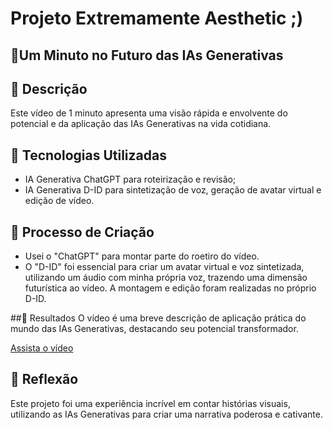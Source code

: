 # Projeto Extremamente Aesthetic ;) 

## 🎥Um Minuto no Futuro das IAs Generativas 

## 📒 Descrição
Este vídeo de 1 minuto apresenta uma visão rápida e envolvente do potencial e da aplicação das IAs Generativas na vida cotidiana.

## 🤖 Tecnologias Utilizadas

- IA Generativa ChatGPT para roteirização e revisão;
- IA Generativa D-ID para sintetização de voz, geração de avatar virtual e edição de vídeo.

## 🧐 Processo de Criação

- Usei o "ChatGPT" para montar parte do roetiro do vídeo.
- O "D-ID" foi essencial para criar um avatar virtual e voz sintetizada, utilizando um áudio com minha própria voz, trazendo uma dimensão futurística ao vídeo. A montagem e edição foram realizadas no próprio D-ID.

##🚀 Resultados
O vídeo é uma breve descrição de aplicação prática do mundo das IAs Generativas, destacando seu potencial transformador.

[Assista o vídeo](https://studio.d-id.com/share?id=0a27707fceff1a63e197cad1e5d1c742&utm_source=copy)

## 💭 Reflexão
Este projeto foi uma experiência incrível em contar histórias visuais, utilizando as IAs Generativas para criar uma narrativa poderosa e cativante.
